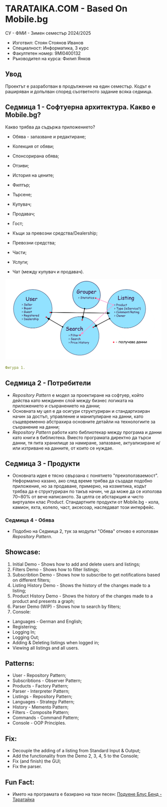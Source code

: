 # TARATAIKA.COM - Based On Mobile.bg

СУ - ФМИ - Зимен семестър 2024/2025
- Изготвил: Стоян Стоянов Иванов
- Специалност: Информатика, 3 курс
- Факултетен номер: 9MI0400132
- Ръководител на курса: Филип Янков

## Увод
Проектът е разработван в продължение на един семестър. Кодът е раширяван и допълван според съответното задание всяка седмица.

## Седмица 1 - Софтуерна архитектура. Какво е Mobile.bg? 
Какво трябва да съдържа приложението?
- Обява - запазване и редактиране;
- Колекция от обяви;
- Спонсорирана обява;
- Отзиви;
- История на цените;

- Филтър;
- Търсене;

- Купувач;
- Продавач;
- Гост;
- Къщи за превозни средства/Dealership;

- Превозни средства;
- Части;
- Услуги;

- Чат (между купувач и продавач).

![Фигура 1.](https://github.com/stoyan-stunji/fmi-dp-mobilebg/blob/main/docs/diagram.png)
```yaml
Фигура 1.
```

## Седмица 2 - Потребители
- *Repository Pattern* е модел за проектиране на софтуер, който действа като междинен слой между бизнес логиката на приложението и съхранението на данни;
- Основната му цел е да осигури структуриран и стандартизиран начин за достъп, управление и манипулиране на данни, като същевременно абстрахира основните детайли на технологиите за съхранение на данни;
- *Repository Pattern* работи като библиотекар между програма и данни като книги в библиотека. Вместо програмата директно да търси данни, тя пита хранилище за намиране, запазване, актуализиране и/или изтриване на данните, от които се нуждае.

## Седмица 3 - Продукти
- Основната идея е тясно свързана с понятието "преизползваемост". Неформално казано, ако след време трябва да създаде подобно приложение, но за продаване, примерно, на козметика, кодът трябва да е структуриран по такъв начин, че да може да се използва 70~80% от вече написаното. За целта се абстаркция и чисто виртуален клас *Product*. Стандартните продукти от Mobile.bg - кола, камион, яхта, колело, част, аксесоар, наследават този интерфейс.

### Седмица 4 - Обява
- Подобно на Седмица 2, тук за модулът "Обява" отново е използван *Repository Pattern*.



## Showcase:
1. Initial Demo - Shows how to add and delete users and listings;
2. Filters Demo - Shows how to filter listings;
3. Subscribtion Demo - Shows how to subscribe to get notifications based on different filters;
4. Listing History Demo - Shows the history of the changes made to a listing;
5. Product History Demo - Shows the history of the changes made to a product and presents a graph;
6. Parser Demo (WIP) - Shows how to search by filters;
7. Console:
- Languages - German and English;
- Registering;
- Logging In;
- Logging Out;
- Adding & Deleting listings when logged in;
- Viewing all listings and all users.

## Patterns:
- User - Repository Pattern;
- Subscribtions - Observer Pattern;
- Products - Factory Pattern;
- Parser - Interpreter Pattern;
- Listings - Repository Pattern;
- Languages - Strategy Pattern;
- History - Memento Pattern;
- Filters - Composite Pattern;
- Commands - Command Pattern;
- Console - OOP Principles.

## Fix:
- Decouple the adding of a listing from Standard Input & Output;
- Add the functionality from the Demo 2, 3, 4, 5 to the Console;
- Fix (and finish) the GUI;
- Fix the parser.

## Fun Fact:
- Името на програмата е базирано на тази песен: [Подуене Блус Бенд - Таратайка](https://www.youtube.com/watch?v=EqRddn_Tq9w)
